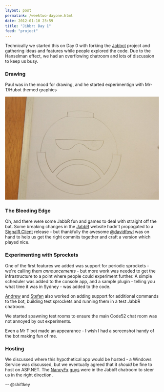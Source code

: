 ```yaml
--- 
layout: post
permalink: /weektwo-dayone.html
date: 2012-01-10 23:59
title: "Jibbr: Day 1"
feed: "project"
---
```


Technically we started this on Day 0 with forking the [Jabbot](http://github.com/davidfowl/jabbot) project and gathering ideas and features while people explored the code. Due to the Hanselman effect, we had an overflowing chatroom and lots of discussion to keep us busy. 

### Drawing

Paul was in the mood for drawing, and he started experimentign with Mr-T/Hubot themed graphics

![](/img/week2-day1-drawing.jpg)

### The Bleeding Edge

Oh, and there were some JabbR fun and games to deal with straight off the bat. Some breaking changes in the [JabbR](http://github.com/davidfowl/jabbr) website hadn't propogated to a [SignalR.Client](http://github.com/signalr/signalr) release - but thankfully the awesome [@davidfowl](https://twitter.com/davidfowl) was on hand to help us get the right commits together and craft a version which played nice.

### Experimenting with Sprockets

One of the first features we added was support for periodic sprockets - we're calling them *announcements* - but more work was needed to get the infrastructure to a point where people could experiment further. A simple scheduler was added to the console app, and a sample plugin - telling you what time it was in Sydney - was added to the code.

[Andrew](http://twitter.com/tobin) and [Stefan](http://twitter.com/cyberzeddk) also worked on adding support for additional commands to the bot, building test sprockets and running them in a test JabbR chatroom.

We started spawning test rooms to ensure the main Code52 chat room was not annoyed by out experiments. 

Even a Mr T bot made an appearance - I wish I had a screenshot handy of the bot making fun of me.

### Hosting

We discussed where this hypothetical app would be hosted - a Windows Service was discussed, but we eventually agreed that it *should* be fine to host on ASP.NET. The [NancyFx](http://twitter.com/TheCodeJunkie) [guys](http://twitter.com/GrumpyDev) were in the JabbR chatroom to steer us in the right direction.

-- @shiftkey





